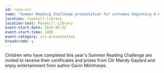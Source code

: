 ```yaml
---
id: rose-src
name: "Summer Reading Challenge presentation for surnames beginning A-L"
location: rosehill-library
location-text: Rosehill Library
event-start-date: 2018-09-22
event-start-time: 1400
event-category: src-presentation
breadcrumb: y
---
```


Children who have completed this year's Summer Reading Challenge are invited to receive their certificates and prizes from Cllr Mandy Gaylard and enjoy entertainment from author Gavin Milnthorpe.
